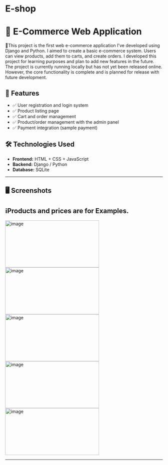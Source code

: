 # E-shop

# 🛒 E-Commerce Web Application

🚀This project is the first web e-commerce application I've developed using Django and Python. I aimed to create a basic e-commerce system. Users can view products, add them to carts, and create orders. I developed this project for learning purposes and plan to add new features in the future. The project is currently running locally but has not yet been released online. However, the core functionality is complete and is planned for release with future development.

## 🚀 Features

- ✅ User registration and login system
- ✅ Product listing page
- ✅ Cart and order management
- ✅ Product/order management with the admin panel
- ✅ Payment integration (sample payment)

## 🛠️ Technologies Used

- **Frontend:** HTML + CSS + JavaScript
- **Backend:** Django / Python
- **Database:** SQLite
---
## 🖥️ Screenshots
## ℹ️Products and prices are for Examples.<br>
<img width="300" height="150" alt="image" src="https://github.com/user-attachments/assets/df3084ba-32fa-4201-b827-9fb12da3e6a7" />
 <img width="300" height="150" alt="image" src="https://github.com/user-attachments/assets/799b43ef-66f8-482c-b6a2-7df01f567620" /> <br>
<img width="300" height="150" alt="image" src="https://github.com/user-attachments/assets/5b3aafbe-2a16-4dab-816a-a25d5a2f2799" /> 
<img width="300" height="150" alt="image" src="https://github.com/user-attachments/assets/eb7883c7-b675-4828-be7f-f52ea18598a1" /><br>
<img width="300" height="150" alt="image" src="https://github.com/user-attachments/assets/87096b2d-9159-44a9-be5e-cfd88a339d1c" />


---
